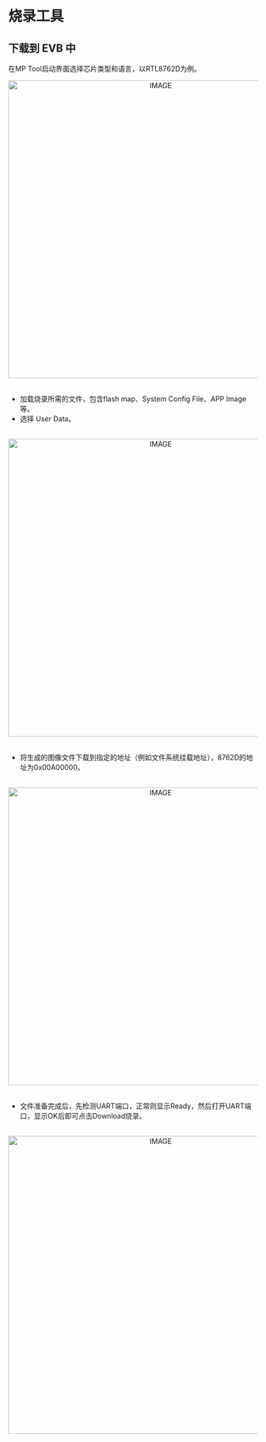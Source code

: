 # 烧录工具

##  下载到 EVB 中
在MP Tool启动界面选择芯片类型和语言，以RTL8762D为例。
<br/>
<div style="text-align: center"><img width= "600" src="https://foruda.gitee.com/images/1721812755008370232/a9e4ff39_13408154.png" alt="IMAGE"></div>
<br/>

* 加载烧录所需的文件，包含flash map、System Config File、APP Image等。 
* 选择 User Data。
<br/>
<div style="text-align: center"><img width= "600" src="https://foruda.gitee.com/images/1721812772825414074/8d3f7123_13408154.png" alt="IMAGE"></div>
<br/>

* 将生成的图像文件下载到指定的地址（例如文件系统挂载地址），8762D的地址为0x00A00000。
<br/>
<div style="text-align: center"><img width= "600" src="https://foruda.gitee.com/images/1721812789415438915/6badc5e0_13408154.png" alt="IMAGE"></div>
<br/>

* 文件准备完成后，先检测UART端口，正常则显示Ready，然后打开UART端口，显示OK后即可点击Download烧录。
<br/>
<div style="text-align: center"><img width= "600" src="https://foruda.gitee.com/images/1721812809226499244/2d835631_13408154.png" 
alt="IMAGE"></div>
<br/>
























